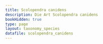 ```yaml
---
title: Scolopendra canidens
description: Die Art Scolopendra canidens
bookHidden: true
type: page
layout: taxonomy_species
datafile: scolopendra_canidens
---
```


